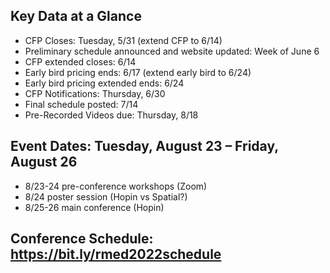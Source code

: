 ## Key Data at a Glance 

* CFP Closes: Tuesday, 5/31 (extend CFP to 6/14) 
* Preliminary schedule announced and website updated: Week of June 6 
* CFP extended closes: 6/14 
* Early bird pricing ends: 6/17 (extend early bird to 6/24) 
* Early bird pricing extended ends: 6/24 
* CFP Notifications: Thursday, 6/30 
* Final schedule posted: 7/14 
* Pre-Recorded Videos due: Thursday, 8/18 

## Event Dates: Tuesday, August 23 – Friday, August 26 

* 8/23-24 pre-conference workshops (Zoom) 
* 8/24 poster session (Hopin vs Spatial?) 
* 8/25-26 main conference (Hopin) 

## Conference Schedule: https://bit.ly/rmed2022schedule 
